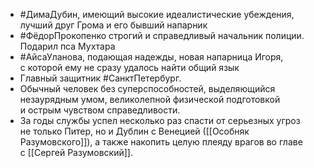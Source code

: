 * #ДимаДубин, имеющий высокие идеалистические убеждения, лучший друг Грома и его бывший напарник
* #ФёдорПрокопенко строгий и справедливый начальник полиции. Подарил пса Мухтара 
* #АйсаУланова, подающая надежды, новая напарница Игоря, с которой ему не сразу удалось найти общий язык
* Главный защитник #СанктПетербург. 
* Обычный человек без суперспособностей, выделяющийся незаурядным умом, великолепной физической подготовкой и острым чувством справедливости. 
* За годы службы успел несколько раз спасти от серьезных угроз не только Питер, но и Дублин с Венецией ([[Особняк Разумовского]]), а также накопить целую плеяду врагов во главе с [[Сергей Разумовский]].